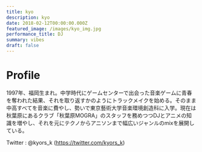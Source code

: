 ```yaml
---
title: kyo
description: kyo
date: 2018-02-12T00:00:00.000Z
featured_image: /images/kyo_img.jpg
performance_title: DJ
summary: vibes
draft: false
---
```

# Profile

1997年、福岡生まれ。中学時代にゲームセンターで出会った音楽ゲームに青春を奪われた結果、それを取り返すかのようにトラックメイクを始める。そのまま中高すべてを音楽に費やし、勢いで東京藝術大学音楽環境創造科に入学。現在は秋葉原にあるクラブ「秋葉原MOGRA」のスタッフを務めつつDJとアニメの知識を増やし、それを元にテクノからアニソンまで幅広いジャンルのmixを展開している。

Twitter : @kyors_k (https://twitter.com/kyors_k)
